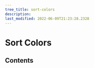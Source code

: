 ```yaml
---
tree_title: sort-colors
description: 
last_modified: 2022-06-09T21:23:28.2328
---
```


# Sort Colors

## Contents
